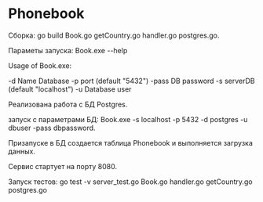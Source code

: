 # Phonebook

Сборка:
go build Book.go getCountry.go handler.go postgres.go.

Параметы запуска:  Book.exe --help

Usage of Book.exe:

  -d    Name Database
  -p    port (default "5432")
  -pass DB password
  -s    serverDB (default "localhost")
  -u    Database user

Реализована работа с БД Postgres.

запуск с параметрами БД:
Book.exe -s localhost -p 5432 -d postgres -u dbuser -pass dbpassword.

Призапуске в БД создается таблица Phonebook и выполняется загрузка данных.

Сервис стартует на порту 8080.

Запуск тестов:
go test -v server_test.go Book.go handler.go getCountry.go postgres.go
